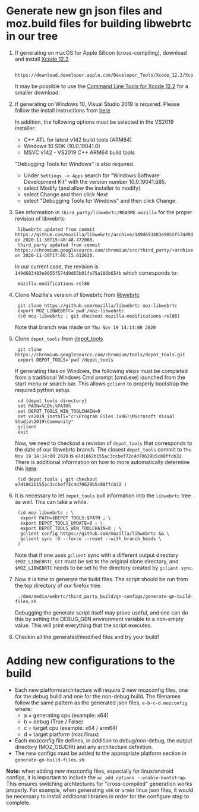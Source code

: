 # Generate new gn json files and moz.build files for building libwebrtc in our tree

1. If generating on macOS for Apple Silicon (cross-compiling), download and install
[Xcode 12.2](https://download.developer.apple.com/Developer_Tools/Xcode_12.2/Xcode_12.2.xip)

        https://download.developer.apple.com/Developer_Tools/Xcode_12.2/Xcode_12.2.xip

    It may be possible to use the [Command Line Tools for Xcode 12.2](https://download.developer.apple.com/Developer_Tools/Command_Line_Tools_for_Xcode_12.2/Command_Line_Tools_for_Xcode_12.2.dmg)
    for a smaller download.

2. If generating on Windows 10, Visual Studio 2019 is required.  Please follow
   the install instructions from [here](https://firefox-source-docs.mozilla.org/setup/windows_build.html)

   In addition, the following options must be selected in the VS2019 installer:
   - C++ ATL for latest v142 build tools (ARM64)
   - Windows 10 SDK (10.0.19041.0)
   - MSVC v142 - VS2019 C++ ARM64 build tools

   "Debugging Tools for Windows" is also required.
   - Under `Settings -> Apps` search for "Windows Software Development Kit" with the version
   number 10.0.19041.685.
   - select Modify (and allow the installer to modify)
   - select Change and then click Next
   - select "Debugging Tools for Windows" and then click Change.

3. See information in `third_party/libwebrtc/README.mozilla` for the proper revision of libwebrtc

        libwebrtc updated from commit https://github.com/mozilla/libwebrtc/archive/149d693483e9055f574d9d65b01fe75a186b654b.tar.gz on 2020-11-30T15:48:48.472088.
        third_party updated from commit https://chromium.googlesource.com/chromium/src/third_party/+archive/5dc5a4a45df9592baa8e8c5f896006d9193d8e45.tar.gz on 2020-11-30T17:00:15.612630.

   In our current case, the revision is `149d693483e9055f574d9d65b01fe75a186b654b` which
   corresponds to:

        mozilla-modifications-rel86

4. Clone Mozilla's version of libwebrtc from [libwebrtc](https://github.com/mozilla/libwebrtc)

        git clone https://github.com/mozilla/libwebrtc moz-libwebrtc
        export MOZ_LIBWEBRTC=`pwd`/moz-libwebrtc
        (cd moz-libwebrtc ; git checkout mozilla-modifications-rel86)

   Note that branch was made on `Thu Nov 19 14:14:00 2020`

5. Clone `depot_tools` from [depot_tools](https://chromium.googlesource.com/chromium/tools/depot_tools.git)

        git clone https://chromium.googlesource.com/chromium/tools/depot_tools.git
        export DEPOT_TOOLS=`pwd`/depot_tools

   If generating files on Windows, the following steps must be completed
   from a traditional Windows Cmd prompt (cmd.exe) launched from the start
   menu or search bar.  This allows `gclient` to properly bootstrap the
   required python setup.

        cd {depot_tools directory}
        set PATH=%CD%;%PATH%
        set DEPOT_TOOLS_WIN_TOOLCHAIN=0
        set vs2019_install="c:\Program Files (x86)\Microsoft Visual Studio\2019\Community"
        gclient
        exit

   Now, we need to checkout a revision of `depot_tools` that corresponds to the date of
   our libwebrtc branch.  The closest `depot_tools` commit to `Thu Nov 19 14:14:00 2020` is
   `e7d1862b155ac3ccbef72c4d70629b5c88ffcb32`.  There is additional information on how to
   more automatically determine this [here](https://chromium.googlesource.com/chromium/src/+/master/docs/building_old_revisions.md).

        (cd depot_tools ; git checkout e7d1862b155ac3ccbef72c4d70629b5c88ffcb32 )

6. It is necessary to let `depot_tools` pull information into the `libwebrtc` tree as well.  This can take a while.

        (cd moz-libwebrtc ; \
         export PATH=$DEPOT_TOOLS:$PATH ; \
         export DEPOT_TOOLS_UPDATE=0 ; \
         export DEPOT_TOOLS_WIN_TOOLCHAIN=0 ; \
         gclient config https://github.com/mozilla/libwebrtc && \
         gclient sync -D --force --reset --with_branch_heads \
        )
  
    Note that if one uses `gclient` sync with a different output directory `$MOZ_LIBWEBRTC_GIT`
    must be set to the original clone directory, and `$MOZ_LIBWEBRTC` needs to be set to the
    directory created by `gclient sync`.

7. Now it is time to generate the build files.  The script should be run from the top
directory of our firefox tree.

        ./dom/media/webrtc/third_party_build/gn-configs/generate-gn-build-files.sh

   Debugging the generate script itself may prove useful, and one can do this by setting the DEBUG_GEN environment
   variable to a non-empty value. This will print everything that the script executes.

8. Checkin all the generated/modified files and try your build!

# Adding new configurations to the build

- Each new platform/architecture will require 2 new mozconfig files,
  one for the debug build and one for the non-debug build.  The
  filenames follow the same pattern as the generated json files,
  `a-b-c-d.mozconfig` where:
  - a = generating cpu (example: x64)
  - b = debug (True / False)
  - c = target cpu (example: x64 / arm64)
  - d = target platform (mac/linux)
- Each mozconfig file defines, in addition to debug/non-debug, the output
  directory (MOZ_OBJDIR) and any architecture definition.
- The new configs must be added to the appropriate platform section in
  `generate-gn-build-files.sh`.

**Note:** when adding new mozconfig files, especially for linux/android
configs, it is important to include the `ac_add_options
--enable-bootstrap`.  This ensures switching archtectures for
"cross-compiled" generation works properly.  For example, when generating
`x86` or `arm64` linux json files, it would be necessary to install additional
libraries in order for the configure step to complete.
